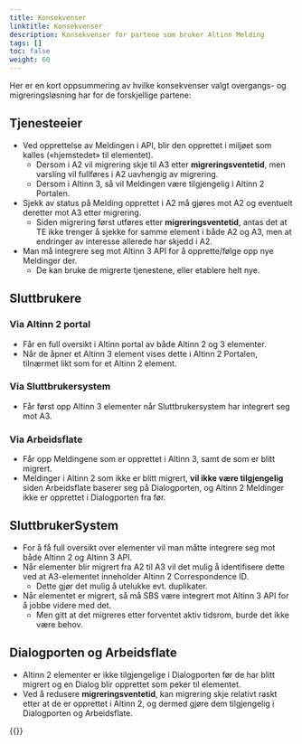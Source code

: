```yaml
---
title: Konsekvenser
linktitle: Konsekvenser
description: Konsekvenser for partene som bruker Altinn Melding
tags: []
toc: false
weight: 60
---
```

Her er en kort oppsummering av hvilke konsekvenser valgt overgangs- og migreringsløsning har for de forskjellige partene:

## Tjenesteeier

- Ved opprettelse av Meldingen i API, blir den opprettet i miljøet som kalles («hjemstedet» til elementet).
  - Dersom i A2 vil migrering skje til A3 etter **migreringsventetid**, men varsling vil fullføres i A2 uavhengig av migrering.
  - Dersom i Altinn 3, så vil Meldingen være tilgjengelig i Altinn 2 Portalen.
- Sjekk av status på Melding opprettet i A2 må gjøres mot A2 og eventuelt deretter mot A3 etter migrering.
  - Siden migrering først utføres etter **migreringsventetid**, antas det at TE ikke trenger å sjekke for samme element i både A2 og A3, men at endringer av interesse allerede har skjedd i A2.
- Man må integrere seg mot Altinn 3 API for å opprette/følge opp nye Meldinger der.
  - De kan bruke de migrerte tjenestene, eller etablere helt nye.

## Sluttbrukere

### Via Altinn 2 portal

- Får en full oversikt i Altinn portal av både Altinn 2 og 3 elementer.
- Når de åpner et Altinn 3 element vises dette i Altinn 2 Portalen, tilnærmet likt som for et Altinn 2 element.

### Via Sluttbrukersystem

- Får først opp Altinn 3 elementer når Sluttbrukersystem har integrert seg mot A3.

### Via Arbeidsflate

- Får opp Meldingene som er opprettet i Altinn 3, samt de som er blitt migrert.
- Meldinger i Altinn 2 som ikke er blitt migrert, **vil ikke være tilgjengelig** siden Arbeidsflate baserer seg på Dialogporten, og Altinn 2 Meldinger ikke er opprettet i Dialogporten fra før.

## SluttbrukerSystem

- For å få full oversikt over elementer vil man måtte integrere seg mot både Altinn 2 og Altinn 3 API.
- Når elementer blir migrert fra A2 til A3 vil det mulig å identifisere dette ved at A3-elementet inneholder Altinn 2 Correspondence ID.
  - Dette gjør det mulig å utelukke evt. duplikater.
- Når elementet er migrert, så må SBS være integrert mot Altinn 3 API for å jobbe videre med det.
  - Men gitt at det migreres etter forventet aktiv tidsrom, burde det ikke være behov.

## Dialogporten og Arbeidsflate

- Altinn 2 elementer er ikke tilgjengelige i Dialogporten før de har blitt migrert og en Dialog blir opprettet som peker til elementet.
- Ved å redusere **migreringsventetid**, kan migrering skje relativt raskt etter at de er opprettet i Altinn 2, og dermed gjøre dem tilgjengelig i Dialogporten og Arbeidsflate.

{{<children />}}
